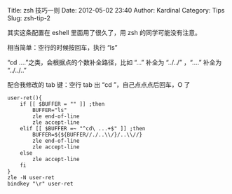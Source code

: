 Title: zsh 技巧一则
Date: 2012-05-02 23:40
Author: Kardinal
Category: Tips
Slug: zsh-tip-2

其实这条配置在 eshell 里面用了很久了，用 zsh 的同学可能没有注意。

相当简单：空行的时候按回车，执行 “ls”

  
“cd ....”之类，会根据点的个数补全路径，比如 “...” 补全为 “../../”
，“....” 补全为 “../../..”

配合我修改的 tab 键：空行 tab 出 “cd ”，自己点点点后回车，O 了

    user-ret(){
        if [[ $BUFFER = "" ]] ;then
            BUFFER="ls"
            zle end-of-line
            zle accept-line
        elif [[ $BUFFER =~ "^cd\ ...+$" ]] ;then
            BUFFER=${${BUFFER//./..\\/}/..\\//}
            zle end-of-line
            zle accept-line
        else
            zle accept-line
        fi
    }
    zle -N user-ret
    bindkey "\r" user-ret
